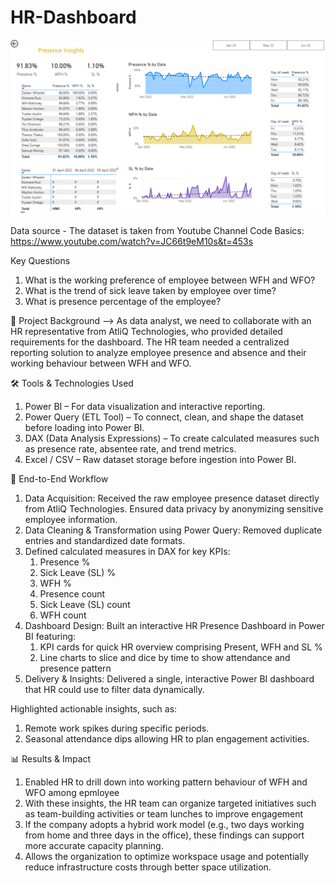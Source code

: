 # HR-Dashboard
![image](HR-Dashboard.png)

Data source - The dataset is taken from Youtube Channel Code Basics: https://www.youtube.com/watch?v=JC66t9eM10s&t=453s

Key Questions
1. What is the working preference of employee between WFH and WFO?
2. What is the trend of sick leave taken by employee over time?
3. What is presence percentage of the employee?

📌 Project Background
--> As data analyst, we need to collaborate with an HR representative from AtliQ Technologies, who provided detailed requirements for the dashboard. The HR team needed a centralized reporting solution to analyze employee presence and absence and their working behaviour between WFH and WFO.

🛠 Tools & Technologies Used
1. Power BI – For data visualization and interactive reporting.
2. Power Query (ETL Tool) – To connect, clean, and shape the dataset before loading into Power BI.
3. DAX (Data Analysis Expressions) – To create calculated measures such as presence rate, absentee rate, and trend metrics.
4. Excel / CSV – Raw dataset storage before ingestion into Power BI.

🔄 End-to-End Workflow

1. Data Acquisition: Received the raw employee presence dataset directly from AtliQ Technologies. Ensured data privacy by anonymizing sensitive employee information.
2. Data Cleaning & Transformation using Power Query: Removed duplicate entries and standardized date formats.
3. Defined calculated measures in DAX for key KPIs:
   1. Presence %
   2. Sick Leave (SL) %
   3. WFH %
   4. Presence count
   5. Sick Leave (SL) count
   6. WFH count
4. Dashboard Design: Built an interactive HR Presence Dashboard in Power BI featuring:
   1. KPI cards for quick HR overview comprising Present, WFH and SL %
   2. Line charts to slice and dice by time to show attendance and presence pattern
6. Delivery & Insights: Delivered a single, interactive Power BI dashboard that HR could use to filter data dynamically.

Highlighted actionable insights, such as:
1. Remote work spikes during specific periods.
2. Seasonal attendance dips allowing HR to plan engagement activities.

📊 Results & Impact
1. Enabled HR to drill down into working pattern behaviour of WFH and WFO among epmloyee
2. With these insights, the HR team can organize targeted initiatives such as team-building activities or team lunches to improve engagement
3. If the company adopts a hybrid work model (e.g., two days working from home and three days in the office), these findings can support more accurate capacity planning.
4. Allows the organization to optimize workspace usage and potentially reduce infrastructure costs through better space utilization.


